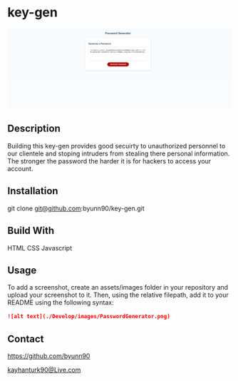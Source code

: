 # key-gen

![alt text](./Develop/images/PasswordGenerator.png)

## Description

Building this key-gen provides good secuirty to unauthorized personnel to our clientele and stoping
intruders from stealing there personal information. The stronger the password the harder
it is for hackers to access your account.

## Installation

git clone git@github.com:byunn90/key-gen.git

## Build With

HTML
CSS
Javascript

## Usage

To add a screenshot, create an assets/images folder in your repository and upload your screenshot to it. Then, using the relative filepath, add it to your README using the following syntax:

```md
![alt text](./Develop/images/PasswordGenerator.png)
```

## Contact

https://github.com/byunn90

kayhanturk90@Live.com
